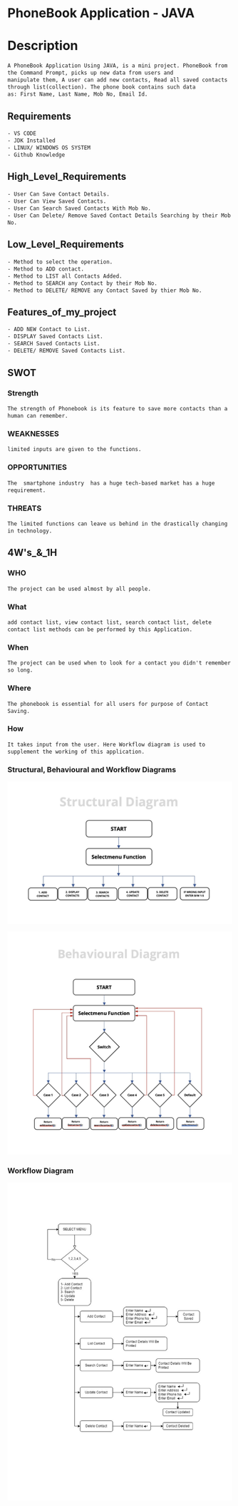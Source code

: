 # PhoneBook Application - JAVA
# **Description**
	A PhoneBook Application Using JAVA, is a mini project. PhoneBook from the Command Prompt, picks up new data from users and
	manipulate them, A user can add new contacts, Read all saved contacts through list(collection). The phone book contains such data
	as: First Name, Last Name, Mob No, Email Id.
	
## **Requirements**
	- VS CODE
	- JDK Installed
	- LINUX/ WINDOWS OS SYSTEM
	- Github Knowledge

## High_Level_Requirements
	- User Can Save Contact Details.
	- User Can View Saved Contacts.
	- User Can Search Saved Contacts With Mob No.
	- User Can Delete/ Remove Saved Contact Details Searching by their Mob No.
	
## Low_Level_Requirements
	- Method to select the operation.
	- Method to ADD contact.
	- Method to LIST all Contacts Added.
	- Method to SEARCH any Contact by their Mob No.
	- Method to DELETE/ REMOVE any Contact Saved by thier Mob No.
	
## Features_of_my_project
	- ADD NEW Contact to List.
	- DISPLAY Saved Contacts List.
	- SEARCH Saved Contacts List.
	- DELETE/ REMOVE Saved Contacts List.

## SWOT
### Strength
	The strength of Phonebook is its feature to save more contacts than a human can remember.
	
### WEAKNESSES
	limited inputs are given to the functions.
	
### OPPORTUNITIES
	The  smartphone industry  has a huge tech-based market has a huge requirement.

### THREATS
	The limited functions can leave us behind in the drastically changing in technology.



## 4W's_&_1H
### WHO
	The project can be used almost by all people.

### What
	add contact list, view contact list, search contact list, delete contact list methods can be performed by this Application.

### When
	The project can be used when to look for a contact you didn't remember so long.

### Where
	The phonebook is essential for all users for purpose of Contact Saving.

### How
	It takes input from the user. Here Workflow diagram is used to supplement the working of this application.
	
### Structural, Behavioural and Workflow Diagrams
	
![Structural Diagram](https://github.com/Sumit21adm/M1_ProjectGoal_Phone_Book_Application_Using_C_Programming/blob/5634a012bb9b488e610e7a20db0baba6dd565ee5/2_Architecture/Structural%20Diagram.jpeg "Structural Diagram")

![Behaviour Diagram](https://github.com/Sumit21adm/M1_ProjectGoal_Phone_Book_Application_Using_C_Programming/blob/5634a012bb9b488e610e7a20db0baba6dd565ee5/2_Architecture/Behavioural%20Diagram.jpeg "Behaviour Diagram")
### Workflow Diagram
![Workflow Diagram](https://github.com/Sumit21adm/M1_ProjectGoal_Phone_Book_Application_Using_C_Programming/blob/5634a012bb9b488e610e7a20db0baba6dd565ee5/2_Architecture/Workflow.jpg "Workflow Diagram")

